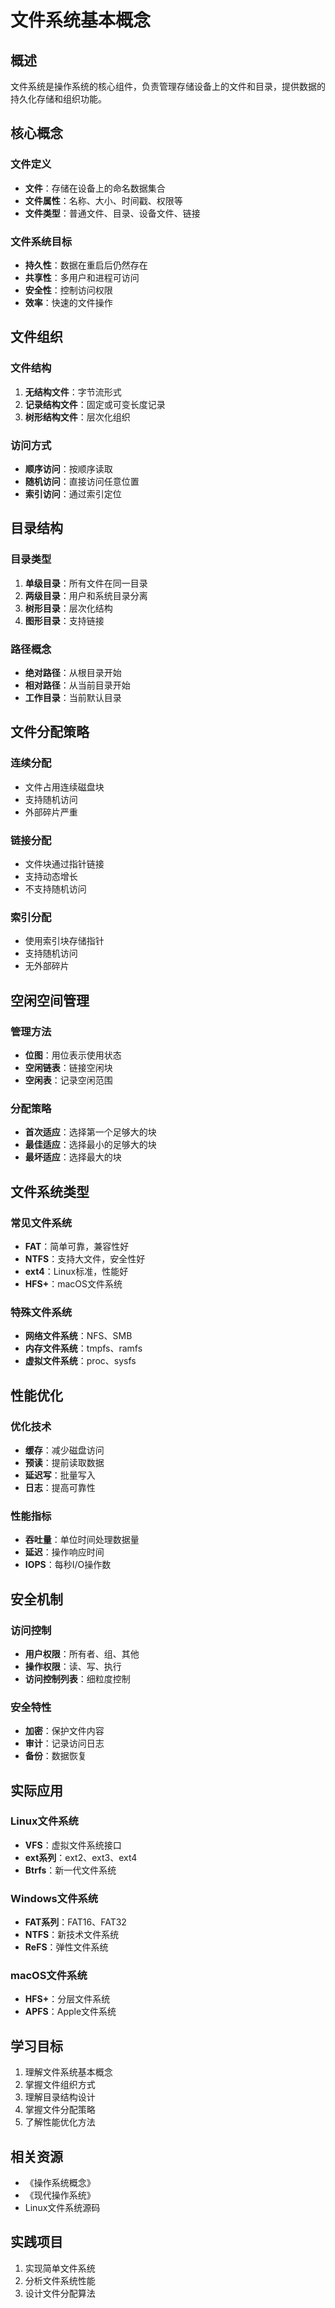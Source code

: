# 文件系统基本概念

## 概述

文件系统是操作系统的核心组件，负责管理存储设备上的文件和目录，提供数据的持久化存储和组织功能。

## 核心概念

### 文件定义

- **文件**：存储在设备上的命名数据集合
- **文件属性**：名称、大小、时间戳、权限等
- **文件类型**：普通文件、目录、设备文件、链接

### 文件系统目标

- **持久性**：数据在重启后仍然存在
- **共享性**：多用户和进程可访问
- **安全性**：控制访问权限
- **效率**：快速的文件操作

## 文件组织

### 文件结构

1. **无结构文件**：字节流形式
2. **记录结构文件**：固定或可变长度记录
3. **树形结构文件**：层次化组织

### 访问方式

- **顺序访问**：按顺序读取
- **随机访问**：直接访问任意位置
- **索引访问**：通过索引定位

## 目录结构

### 目录类型

1. **单级目录**：所有文件在同一目录
2. **两级目录**：用户和系统目录分离
3. **树形目录**：层次化结构
4. **图形目录**：支持链接

### 路径概念

- **绝对路径**：从根目录开始
- **相对路径**：从当前目录开始
- **工作目录**：当前默认目录

## 文件分配策略

### 连续分配

- 文件占用连续磁盘块
- 支持随机访问
- 外部碎片严重

### 链接分配

- 文件块通过指针链接
- 支持动态增长
- 不支持随机访问

### 索引分配

- 使用索引块存储指针
- 支持随机访问
- 无外部碎片

## 空闲空间管理

### 管理方法

- **位图**：用位表示使用状态
- **空闲链表**：链接空闲块
- **空闲表**：记录空闲范围

### 分配策略

- **首次适应**：选择第一个足够大的块
- **最佳适应**：选择最小的足够大的块
- **最坏适应**：选择最大的块

## 文件系统类型

### 常见文件系统

- **FAT**：简单可靠，兼容性好
- **NTFS**：支持大文件，安全性好
- **ext4**：Linux标准，性能好
- **HFS+**：macOS文件系统

### 特殊文件系统

- **网络文件系统**：NFS、SMB
- **内存文件系统**：tmpfs、ramfs
- **虚拟文件系统**：proc、sysfs

## 性能优化

### 优化技术

- **缓存**：减少磁盘访问
- **预读**：提前读取数据
- **延迟写**：批量写入
- **日志**：提高可靠性

### 性能指标

- **吞吐量**：单位时间处理数据量
- **延迟**：操作响应时间
- **IOPS**：每秒I/O操作数

## 安全机制

### 访问控制

- **用户权限**：所有者、组、其他
- **操作权限**：读、写、执行
- **访问控制列表**：细粒度控制

### 安全特性

- **加密**：保护文件内容
- **审计**：记录访问日志
- **备份**：数据恢复

## 实际应用

### Linux文件系统

- **VFS**：虚拟文件系统接口
- **ext系列**：ext2、ext3、ext4
- **Btrfs**：新一代文件系统

### Windows文件系统

- **FAT系列**：FAT16、FAT32
- **NTFS**：新技术文件系统
- **ReFS**：弹性文件系统

### macOS文件系统

- **HFS+**：分层文件系统
- **APFS**：Apple文件系统

## 学习目标

1. 理解文件系统基本概念
2. 掌握文件组织方式
3. 理解目录结构设计
4. 掌握文件分配策略
5. 了解性能优化方法

## 相关资源

- 《操作系统概念》
- 《现代操作系统》
- Linux文件系统源码

## 实践项目

1. 实现简单文件系统
2. 分析文件系统性能
3. 设计文件分配算法
